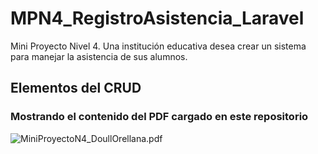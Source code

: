 # MPN4_RegistroAsistencia_Laravel
Mini Proyecto Nivel 4. Una institución educativa desea crear un sistema para manejar la asistencia de sus alumnos.

## Elementos del CRUD

### Mostrando el contenido del PDF cargado en este repositorio
![MiniProyectoN4_DoullOrellana.pdf](./public)
